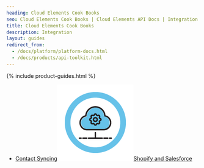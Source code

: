 ```yaml
---
heading: Cloud Elements Cook Books
seo: Cloud Elements Cook Books | Cloud Elements API Docs | Integration Cook Books
title: Cloud Elements Cook Books
description: Integration 
layout: guides
redirect_from:
  - /docs/platform/platform-docs.html
  - /docs/products/api-toolkit.html
---
```


{% include product-guides.html %}

* [Contact Syncing![Sample Integration](/assets/img/integration-guide.png)Shopify and Salesforce](/docs/guides/cook-books/salesforce-shopify/overview)